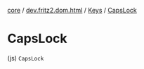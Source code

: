 [core](../../index.md) / [dev.fritz2.dom.html](../index.md) / [Keys](index.md) / [CapsLock](./-caps-lock.md)

# CapsLock

(js) `CapsLock`